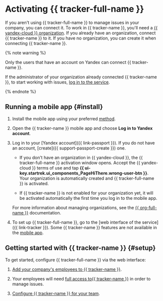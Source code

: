 # Activating {{ tracker-full-name }}

If you aren't using {{ tracker-full-name }} to manage issues in your company, you can connect it. To work in {{ tracker-name }}, you'll need a [{{ yandex-cloud }} organization](../../organization/). If you already have an organization, connect {{ tracker-name }} to it. If you have no organization, you can create it when connecting {{ tracker-name }}.

{% note warning %}

Only the users that have an account on Yandex can connect {{ tracker-name }}.

If the administrator of your organization already connected {{ tracker-name }}, to start working with issues, [log in to the service](../user/login.md).

{% endnote %}

## Running a mobile app {#install}

1. Install the mobile app using your preferred [method](../mobile.md#install).

1. Open the {{ tracker-name }} mobile app and choose **Log in to Yandex account**.

1. Log in to your [Yandex account]({{ link-passport }}). If you do not have an account, [create]({{ support-passport-create }}) one.

   * If you don't have an organization in {{ yandex-cloud }}, the {{ tracker-full-name }} activation window opens. Accept the {{ yandex-cloud }} terms of use and tap **{{ ui-key.startrek.ui_components_PageHiThere.wrong-user-btn }}**. Your organization is automatically created and {{ tracker-full-name }} is activated.

   * If {{ tracker-name }} is not enabled for your organization yet, it will be activated automatically the first time you log in to the mobile app.

   For more information about managing organizations, see the [{{ org-full-name }}](../../organization/) documentation.

1. To set up {{ tracker-full-name }}, go to the [web interface of the service]({{ link-tracker }}). Some {{ tracker-name }} features are not available in the [mobile app](../mobile.md#restrictions).

## Getting started with {{ tracker-name }} {#setup}

To get started, configure {{ tracker-full-name }} via the web interface:

1. [Add your company's employees to {{ tracker-name }}](../add-users.md).

1. Your employees will need [full access to{{ tracker-name }}](../access.md) in order to manage issues.

1. [Configure {{ tracker-name }} for your team](../quick-start.md).